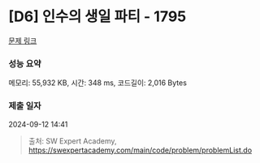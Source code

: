 # [D6] 인수의 생일 파티 - 1795 

[문제 링크](https://swexpertacademy.com/main/code/problem/problemDetail.do?contestProbId=AV4xuqCqBeUDFAUx) 

### 성능 요약

메모리: 55,932 KB, 시간: 348 ms, 코드길이: 2,016 Bytes

### 제출 일자

2024-09-12 14:41



> 출처: SW Expert Academy, https://swexpertacademy.com/main/code/problem/problemList.do